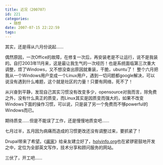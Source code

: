 ```yaml
---
title: 近况（200707）
id: 221
categories:
  - 随想
date: 2007-07-15 22:22:59
tags:
---
```


其实，还是得从六月份说起……

偶然原因，一次Office的故障，在修复一次后，再安装老是不让运行，说不是我装的。自打2003年11月来，这是最让我生气的一次经历！也是系统面临第三次重大调整，烦了Windows，又不想没查出原因就重装，干脆，ubuntu了！
整个六月把我从一个Windows用户变成一个Linux用户，遇到一切问题都google解决，可以说没有遇到什么难题，这个就是社区的力量！只要有网络，死不了！

从兴奋到平静，发现自己其实习惯没有改变多少，opensource对我而言，除免费之外，没有什么真正的质变，而Linux其实是因质变而强大的，如果不改变Windows下面的操作习惯，可以说，只是装了另一个免费而不够powerful的Windows而已。

期待质变……但是不能误了工作，还是慢慢地质变吧……

七月过半，五月因为病痛而造成的习惯更改还没有调整过来，要抓紧了！

Drupal带来了希望。《[阖家](http://home.henryhuiwang.com/)》给亲友建立好了，[holyinfo.org](http://www.holyinfo.org/)也在紧锣密鼓地开发之中，定位为全部英文写作，技术分享和顾问服务的网站。

三伏了，开工吧……